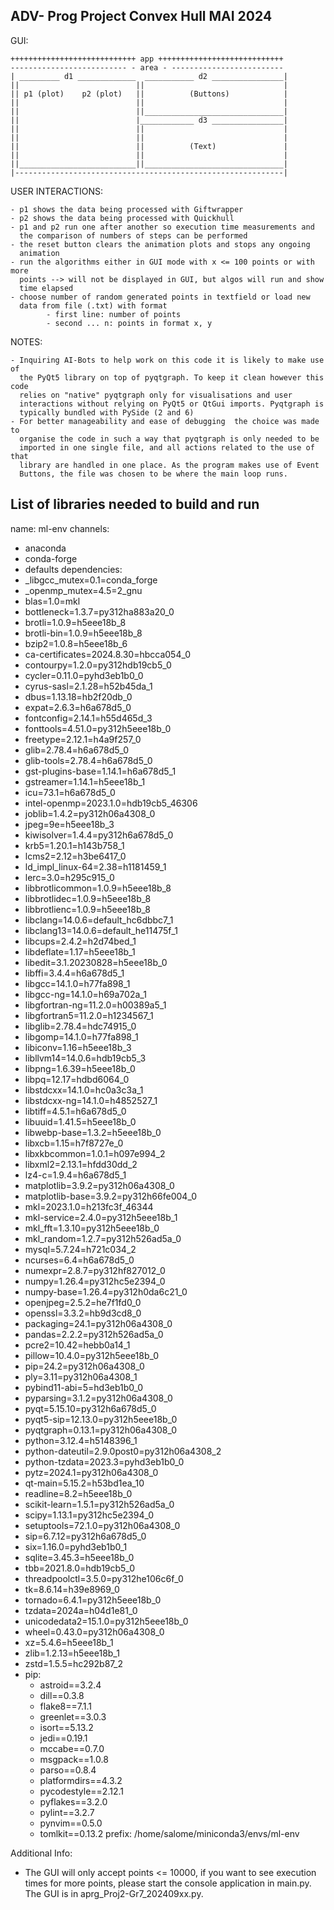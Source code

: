 ## ADV- Prog Project Convex Hull MAI 2024

GUI:

    ++++++++++++++++++++++++++++ app ++++++++++++++++++++++++++++
    -------------------------- - area - -------------------------
    | _________ d1 _____________  ___________ d2 ________________|
    ||                          ||                               |
    || p1 (plot)    p2 (plot)   ||          (Buttons)            |
    ||                          ||                               |
    ||                          ||_______________________________|
    ||                          |____________ d3 ________________|
    ||                          ||                               |
    ||                          ||                               |
    ||                          ||          (Text)               |
    ||                          ||                               |
    ||__________________________||_______________________________|
    |------------------------------------------------------------|

USER INTERACTIONS:

    - p1 shows the data being processed with Giftwrapper
    - p2 shows the data being processed with Quickhull
    - p1 and p2 run one after another so execution time measurements and
      the comparison of numbers of steps can be performed
    - the reset button clears the animation plots and stops any ongoing
      animation
    - run the algorithms either in GUI mode with x <= 100 points or with more 
      points --> will not be displayed in GUI, but algos will run and show
      time elapsed 
    - choose number of random generated points in textfield or load new 
      data from file (.txt) with format 
            - first line: number of points
            - second ... n: points in format x, y 

NOTES:

    - Inquiring AI-Bots to help work on this code it is likely to make use of
      the PyQt5 library on top of pyqtgraph. To keep it clean however this code
      relies on "native" pyqtgraph only for visualisations and user
      interactions without relying on PyQt5 or QtGui imports. Pyqtgraph is
      typically bundled with PySide (2 and 6)
    - For better manageability and ease of debugging  the choice was made to
      organise the code in such a way that pyqtgraph is only needed to be
      imported in one single file, and all actions related to the use of that
      library are handled in one place. As the program makes use of Event
      Buttons, the file was chosen to be where the main loop runs.

## List of libraries needed to build and run

name: ml-env
channels:

- anaconda
- conda-forge
- defaults
  dependencies:
- _libgcc_mutex=0.1=conda_forge
- _openmp_mutex=4.5=2_gnu
- blas=1.0=mkl
- bottleneck=1.3.7=py312ha883a20_0
- brotli=1.0.9=h5eee18b_8
- brotli-bin=1.0.9=h5eee18b_8
- bzip2=1.0.8=h5eee18b_6
- ca-certificates=2024.8.30=hbcca054_0
- contourpy=1.2.0=py312hdb19cb5_0
- cycler=0.11.0=pyhd3eb1b0_0
- cyrus-sasl=2.1.28=h52b45da_1
- dbus=1.13.18=hb2f20db_0
- expat=2.6.3=h6a678d5_0
- fontconfig=2.14.1=h55d465d_3
- fonttools=4.51.0=py312h5eee18b_0
- freetype=2.12.1=h4a9f257_0
- glib=2.78.4=h6a678d5_0
- glib-tools=2.78.4=h6a678d5_0
- gst-plugins-base=1.14.1=h6a678d5_1
- gstreamer=1.14.1=h5eee18b_1
- icu=73.1=h6a678d5_0
- intel-openmp=2023.1.0=hdb19cb5_46306
- joblib=1.4.2=py312h06a4308_0
- jpeg=9e=h5eee18b_3
- kiwisolver=1.4.4=py312h6a678d5_0
- krb5=1.20.1=h143b758_1
- lcms2=2.12=h3be6417_0
- ld_impl_linux-64=2.38=h1181459_1
- lerc=3.0=h295c915_0
- libbrotlicommon=1.0.9=h5eee18b_8
- libbrotlidec=1.0.9=h5eee18b_8
- libbrotlienc=1.0.9=h5eee18b_8
- libclang=14.0.6=default_hc6dbbc7_1
- libclang13=14.0.6=default_he11475f_1
- libcups=2.4.2=h2d74bed_1
- libdeflate=1.17=h5eee18b_1
- libedit=3.1.20230828=h5eee18b_0
- libffi=3.4.4=h6a678d5_1
- libgcc=14.1.0=h77fa898_1
- libgcc-ng=14.1.0=h69a702a_1
- libgfortran-ng=11.2.0=h00389a5_1
- libgfortran5=11.2.0=h1234567_1
- libglib=2.78.4=hdc74915_0
- libgomp=14.1.0=h77fa898_1
- libiconv=1.16=h5eee18b_3
- libllvm14=14.0.6=hdb19cb5_3
- libpng=1.6.39=h5eee18b_0
- libpq=12.17=hdbd6064_0
- libstdcxx=14.1.0=hc0a3c3a_1
- libstdcxx-ng=14.1.0=h4852527_1
- libtiff=4.5.1=h6a678d5_0
- libuuid=1.41.5=h5eee18b_0
- libwebp-base=1.3.2=h5eee18b_0
- libxcb=1.15=h7f8727e_0
- libxkbcommon=1.0.1=h097e994_2
- libxml2=2.13.1=hfdd30dd_2
- lz4-c=1.9.4=h6a678d5_1
- matplotlib=3.9.2=py312h06a4308_0
- matplotlib-base=3.9.2=py312h66fe004_0
- mkl=2023.1.0=h213fc3f_46344
- mkl-service=2.4.0=py312h5eee18b_1
- mkl_fft=1.3.10=py312h5eee18b_0
- mkl_random=1.2.7=py312h526ad5a_0
- mysql=5.7.24=h721c034_2
- ncurses=6.4=h6a678d5_0
- numexpr=2.8.7=py312hf827012_0
- numpy=1.26.4=py312hc5e2394_0
- numpy-base=1.26.4=py312h0da6c21_0
- openjpeg=2.5.2=he7f1fd0_0
- openssl=3.3.2=hb9d3cd8_0
- packaging=24.1=py312h06a4308_0
- pandas=2.2.2=py312h526ad5a_0
- pcre2=10.42=hebb0a14_1
- pillow=10.4.0=py312h5eee18b_0
- pip=24.2=py312h06a4308_0
- ply=3.11=py312h06a4308_1
- pybind11-abi=5=hd3eb1b0_0
- pyparsing=3.1.2=py312h06a4308_0
- pyqt=5.15.10=py312h6a678d5_0
- pyqt5-sip=12.13.0=py312h5eee18b_0
- pyqtgraph=0.13.1=py312h06a4308_0
- python=3.12.4=h5148396_1
- python-dateutil=2.9.0post0=py312h06a4308_2
- python-tzdata=2023.3=pyhd3eb1b0_0
- pytz=2024.1=py312h06a4308_0
- qt-main=5.15.2=h53bd1ea_10
- readline=8.2=h5eee18b_0
- scikit-learn=1.5.1=py312h526ad5a_0
- scipy=1.13.1=py312hc5e2394_0
- setuptools=72.1.0=py312h06a4308_0
- sip=6.7.12=py312h6a678d5_0
- six=1.16.0=pyhd3eb1b0_1
- sqlite=3.45.3=h5eee18b_0
- tbb=2021.8.0=hdb19cb5_0
- threadpoolctl=3.5.0=py312he106c6f_0
- tk=8.6.14=h39e8969_0
- tornado=6.4.1=py312h5eee18b_0
- tzdata=2024a=h04d1e81_0
- unicodedata2=15.1.0=py312h5eee18b_0
- wheel=0.43.0=py312h06a4308_0
- xz=5.4.6=h5eee18b_1
- zlib=1.2.13=h5eee18b_1
- zstd=1.5.5=hc292b87_2
- pip:
    - astroid==3.2.4
    - dill==0.3.8
    - flake8==7.1.1
    - greenlet==3.0.3
    - isort==5.13.2
    - jedi==0.19.1
    - mccabe==0.7.0
    - msgpack==1.0.8
    - parso==0.8.4
    - platformdirs==4.3.2
    - pycodestyle==2.12.1
    - pyflakes==3.2.0
    - pylint==3.2.7
    - pynvim==0.5.0
    - tomlkit==0.13.2
      prefix: /home/salome/miniconda3/envs/ml-env

Additional Info:

- The GUI will only accept points <= 10000, if you want to see execution times for more points, please start the console
  application in main.py. The GUI is in aprg_Proj2-Gr7_202409xx.py. 